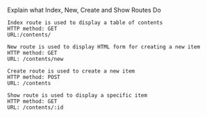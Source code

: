 Explain what Index, New, Create and Show Routes Do 

```node
Index route is used to display a table of contents
HTTP method: GET
URL:/contents/
```


```node
New route is used to display HTML form for creating a new item
HTTP method: GET 
URL: /contents/new
```


```node
Create route is used to create a new item 
HTTP method: POST
URL: /contents
```


```node
Show route is used to display a specific item
HTTP method: GET   
URL: /contents/:id
```
